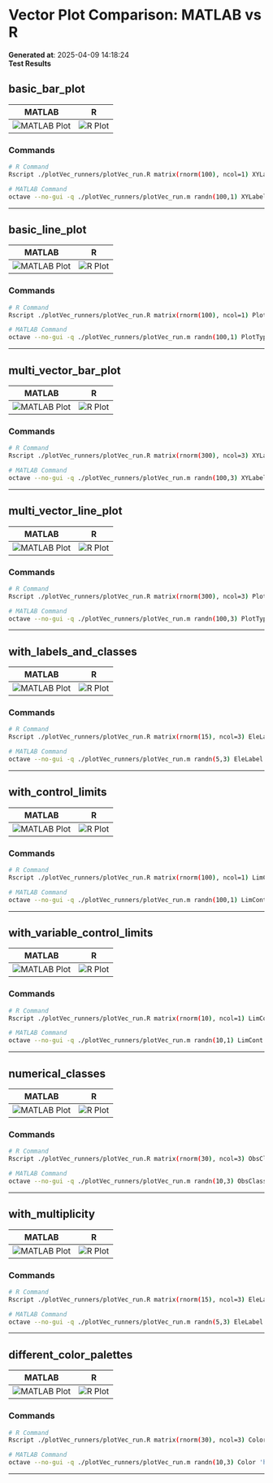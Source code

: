 # Vector Plot Comparison: MATLAB vs R

**Generated at**: 2025-04-09 14:18:24  
**Test Results**  

## basic_bar_plot

| MATLAB | R |
|--------|---|
| ![MATLAB Plot](plotVec_matlab_basic_bar_plot.png) | ![R Plot](plotVec_r_basic_bar_plot.png) |

### Commands
```bash
# R Command
Rscript ./plotVec_runners/plotVec_run.R matrix(rnorm(100), ncol=1) XYLabel c('Index','Value')

# MATLAB Command
octave --no-gui -q ./plotVec_runners/plotVec_run.m randn(100,1) XYLabel ['Index';'Value']
```

---

## basic_line_plot

| MATLAB | R |
|--------|---|
| ![MATLAB Plot](plotVec_matlab_basic_line_plot.png) | ![R Plot](plotVec_r_basic_line_plot.png) |

### Commands
```bash
# R Command
Rscript ./plotVec_runners/plotVec_run.R matrix(rnorm(100), ncol=1) PlotType 'Lines' XYLabel c('Index','Value')

# MATLAB Command
octave --no-gui -q ./plotVec_runners/plotVec_run.m randn(100,1) PlotType 'Lines' XYLabel ['Index';'Value']
```

---

## multi_vector_bar_plot

| MATLAB | R |
|--------|---|
| ![MATLAB Plot](plotVec_matlab_multi_vector_bar_plot.png) | ![R Plot](plotVec_r_multi_vector_bar_plot.png) |

### Commands
```bash
# R Command
Rscript ./plotVec_runners/plotVec_run.R matrix(rnorm(300), ncol=3) XYLabel c('Index','Value')

# MATLAB Command
octave --no-gui -q ./plotVec_runners/plotVec_run.m randn(100,3) XYLabel ['Index';'Value']
```

---

## multi_vector_line_plot

| MATLAB | R |
|--------|---|
| ![MATLAB Plot](plotVec_matlab_multi_vector_line_plot.png) | ![R Plot](plotVec_r_multi_vector_line_plot.png) |

### Commands
```bash
# R Command
Rscript ./plotVec_runners/plotVec_run.R matrix(rnorm(300), ncol=3) PlotType 'Lines' XYLabel c('Index','Value')

# MATLAB Command
octave --no-gui -q ./plotVec_runners/plotVec_run.m randn(100,3) PlotType 'Lines' XYLabel ['Index';'Value']
```

---

## with_labels_and_classes

| MATLAB | R |
|--------|---|
| ![MATLAB Plot](plotVec_matlab_with_labels_and_classes.png) | ![R Plot](plotVec_r_with_labels_and_classes.png) |

### Commands
```bash
# R Command
Rscript ./plotVec_runners/plotVec_run.R matrix(rnorm(15), ncol=3) EleLabel c('one','two','three','four','five') ObsClass c(1,1,1,2,2) XYLabel c('Elements','Values')

# MATLAB Command
octave --no-gui -q ./plotVec_runners/plotVec_run.m randn(5,3) EleLabel ['one';'two';'three';'four';'five'] ObsClass [1;1;1;2;2] XYLabel ['Elements';'Values']
```

---

## with_control_limits

| MATLAB | R |
|--------|---|
| ![MATLAB Plot](plotVec_matlab_with_control_limits.png) | ![R Plot](plotVec_r_with_control_limits.png) |

### Commands
```bash
# R Command
Rscript ./plotVec_runners/plotVec_run.R matrix(rnorm(100), ncol=1) LimCont c(1, -1, 3) XYLabel c('Functions','Time')

# MATLAB Command
octave --no-gui -q ./plotVec_runners/plotVec_run.m randn(100,1) LimCont [1, -1, 3] XYLabel ['Functions';'Time']
```

---

## with_variable_control_limits

| MATLAB | R |
|--------|---|
| ![MATLAB Plot](plotVec_matlab_with_variable_control_limits.png) | ![R Plot](plotVec_r_with_variable_control_limits.png) |

### Commands
```bash
# R Command
Rscript ./plotVec_runners/plotVec_run.R matrix(rnorm(10), ncol=1) LimCont rnorm(10) XYLabel c('Elements','Values')

# MATLAB Command
octave --no-gui -q ./plotVec_runners/plotVec_run.m randn(10,1) LimCont randn(10,1) XYLabel ['Elements';'Values']
```

---

## numerical_classes

| MATLAB | R |
|--------|---|
| ![MATLAB Plot](plotVec_matlab_numerical_classes.png) | ![R Plot](plotVec_r_numerical_classes.png) |

### Commands
```bash
# R Command
Rscript ./plotVec_runners/plotVec_run.R matrix(rnorm(30), ncol=3) ObsClass 1:10 ClassType 'Numerical' XYLabel c('Index','Value')

# MATLAB Command
octave --no-gui -q ./plotVec_runners/plotVec_run.m randn(10,3) ObsClass (1:10)' ClassType 'Numerical' XYLabel ['Index';'Value']
```

---

## with_multiplicity

| MATLAB | R |
|--------|---|
| ![MATLAB Plot](plotVec_matlab_with_multiplicity.png) | ![R Plot](plotVec_r_with_multiplicity.png) |

### Commands
```bash
# R Command
Rscript ./plotVec_runners/plotVec_run.R matrix(rnorm(15), ncol=3) EleLabel c('one','two','three','four','five') ObsClass c(1,1,1,2,2) Multiplicity runif(5,1,100) Markers c(20,50,100) XYLabel c('Elements','Values')

# MATLAB Command
octave --no-gui -q ./plotVec_runners/plotVec_run.m randn(5,3) EleLabel ['one';'two';'three';'four';'five'] ObsClass [1;1;1;2;2] Multiplicity 100*rand(5,1) Markers [20,50,100] XYLabel ['Elements';'Values']
```

---

## different_color_palettes

| MATLAB | R |
|--------|---|
| ![MATLAB Plot](plotVec_matlab_different_color_palettes.png) | ![R Plot](plotVec_r_different_color_palettes.png) |

### Commands
```bash
# R Command
Rscript ./plotVec_runners/plotVec_run.R matrix(rnorm(30), ncol=3) Color 'hsv' XYLabel c('Index','Value')

# MATLAB Command
octave --no-gui -q ./plotVec_runners/plotVec_run.m randn(10,3) Color 'hsv' XYLabel ['Index';'Value']
```

---


